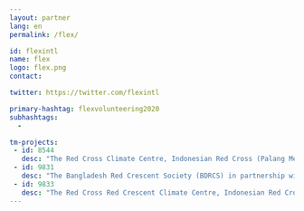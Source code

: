 ```yaml
---
layout: partner
lang: en
permalink: /flex/

id: flexintl
name: flex
logo: flex.png
contact: 

twitter: https://twitter.com/flexintl

primary-hashtag: flexvolunteering2020
subhashtags:
  - 

tm-projects:
 - id: 8544 
   desc: "The Red Cross Climate Centre, Indonesian Red Cross (Palang Merah Indonesia/PMI), IFRC, British Red Cross and Australian Red Cross are implementing a programme where the data contributed will be used by the Red Cross to assist in forecasting future disaster impacts, by knowing in advance what is likely to be impacted and its exposure and vulnerability."
 - id: 9831
   desc: "The Bangladesh Red Crescent Society (BDRCS) in partnership with the German Red Cross, Red Cross Red Crescent  Climate Centre, Department of Disaster Management and Flood Forecasting Warning Centre are implementing a project aimed at enabling communities prepare for the impacts of floods."
 - id: 9833
   desc: "The Red Cross Red Crescent Climate Centre, Indonesian Red Cross (Palang Merah Indonesia/PMI), IFRC, British Red Cross and Australian Red Cross are implementing a programme where the data contributed will be used by the Red Cross to assist in forecasting future disaster impacts, by knowing in advance what/who is likely to be impacted and its exposure and vulnerability."
---
```

